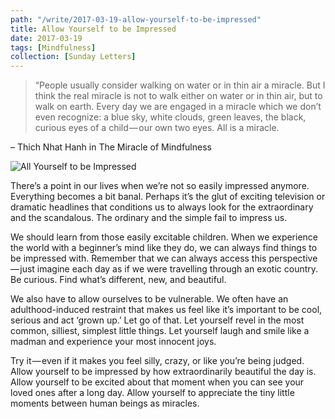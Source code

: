 ```yaml
---
path: "/write/2017-03-19-allow-yourself-to-be-impressed"
title: Allow Yourself to be Impressed
date: 2017-03-19
tags: [Mindfulness]
collection: [Sunday Letters]
---
```


> “People usually consider walking on water or in thin air a miracle. But I think the real miracle is not to walk either on water or in thin air, but to walk on earth. Every day we are engaged in a miracle which we don’t even recognize: a blue sky, white clouds, green leaves, the black, curious eyes of a child — our own two eyes. All is a miracle.

– Thich Nhat Hanh in The Miracle of Mindfulness

![All Yourself to be Impressed](./img/march-19-fb.webp)

There’s a point in our lives when we’re not so easily impressed anymore. Everything becomes a bit banal. Perhaps it’s the glut of exciting television or dramatic headlines that conditions us to always look for the extraordinary and the scandalous. The ordinary and the simple fail to impress us.

We should learn from those easily excitable children. When we experience the world with a beginner’s mind like they do, we can always find things to be impressed with. Remember that we can always access this perspective — just imagine each day as if we were travelling through an exotic country. Be curious. Find what’s different, new, and beautiful.

We also have to allow ourselves to be vulnerable. We often have an adulthood-induced restraint that makes us feel like it’s important to be cool, serious and act ‘grown up.’ Let go of that. Let yourself revel in the most common, silliest, simplest little things. Let yourself laugh and smile like a madman and experience your most innocent joys.

Try it — even if it makes you feel silly, crazy, or like you’re being judged. Allow yourself to be impressed by how extraordinarily beautiful the day is. Allow yourself to be excited about that moment when you can see your loved ones after a long day. Allow yourself to appreciate the tiny little moments between human beings as miracles.
